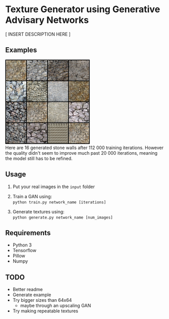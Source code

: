# Texture Generator using Generative Advisary Networks
[ INSERT DESCRIPTION HERE ]


## Examples
![Example Image](/examples/example_01.png)  
Here are 16 generated stone walls after 112 000 training iterations. However the quality didn't seem to improve much past 20 000 iterations, meaning the model still has to be refined.

## Usage

1. Put your real images in the ```input``` folder

2. Train a GAN using:  
```python train.py network_name [iterations]```

3. Generate textures using:  
```python generate.py network_name [num_images]```


## Requirements
 - Python 3
 - Tensorflow
 - Pillow
 - Numpy


## TODO
 - Better readme
 - Generate example
 - Try bigger sizes than 64x64
    - maybe through an upscaling GAN
 - Try making repeatable textures